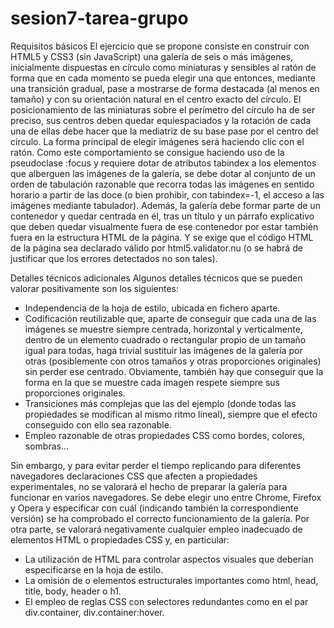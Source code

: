 # sesion7-tarea-grupo

Requisitos básicos
El ejercicio que se propone consiste en construir con HTML5 y CSS3 (sin JavaScript) una galería de seis o más imágenes, inicialmente dispuestas en círculo como miniaturas y sensibles al ratón de forma que en cada momento se pueda elegir una que entonces, mediante una transición gradual, pase a mostrarse de forma destacada (al menos en tamaño) y con su orientación natural en el centro exacto del círculo. El posicionamiento de las miniaturas sobre el perímetro del círculo ha de ser preciso, sus centros deben quedar equiespaciados y la rotación de cada una de ellas debe hacer que la mediatriz de su base pase por el centro del círculo.
La forma principal de elegir imágenes será haciendo clic con el ratón. Como este comportamiento se consigue haciendo uso de la pseudoclase :focus y requiere dotar de atributos tabindex a los elementos que alberguen las imágenes de la galería, se debe dotar al conjunto de un orden de tabulación razonable que recorra todas las imágenes en sentido horario a partir de las doce (o bien prohibir, con tabindex=-1, el acceso a las imágenes mediante tabulador).
Además, la galería debe formar parte de un contenedor y quedar centrada en él, tras un título y un párrafo explicativo que deben quedar visualmente fuera de ese contenedor por estar también fuera en la estructura HTML de la página.
Y se exige que el código HTML de la página sea declarado válido por html5.validator.nu (o se habrá de justificar que los errores detectados no son tales).

Detalles técnicos adicionales
Algunos detalles técnicos que se pueden valorar positivamente son los siguientes:
- Independencia de la hoja de estilo, ubicada en fichero aparte.
- Codificación reutilizable que, aparte de conseguir que cada una de las imágenes se muestre siempre centrada, horizontal y verticalmente, dentro de un elemento cuadrado o rectangular propio de un tamaño igual para todas, haga trivial sustituir las imágenes de la galería por otras (posiblemente con otros tamaños y otras proporciones originales) sin perder ese centrado. Obviamente, también hay que conseguir que la forma en la que se muestre cada imagen respete siempre sus proporciones originales.
- Transiciones más complejas que las del ejemplo (donde todas las propiedades se modifican al mismo ritmo lineal), siempre que el efecto conseguido con ello sea razonable.
- Empleo razonable de otras propiedades CSS como bordes, colores, sombras...

Sin embargo, y para evitar perder el tiempo replicando para diferentes navegadores declaraciones CSS que afecten a propiedades experimentales, no se valorará el hecho de preparar la galería para funcionar en varios navegadores. Se debe elegir uno entre Chrome, Firefox y Opera y especificar con cuál (indicando también la correspondiente versión) se ha comprobado el correcto funcionamiento de la galería.
Por otra parte, se valorará negativamente cualquier empleo inadecuado de elementos HTML o propiedades CSS y, en particular:
- La utilización de HTML para controlar aspectos visuales que deberían especificarse en la hoja de estilo.
- La omisión de <!doctype html> o elementos estructurales importantes como html, head, title, body, header o h1.
- El empleo de reglas CSS con selectores redundantes como en el par div.container, div.container:hover.

